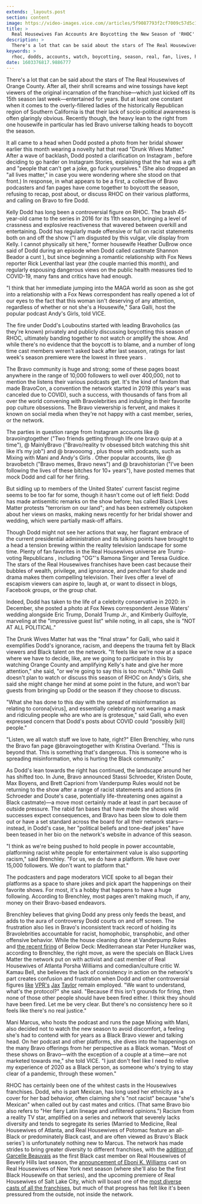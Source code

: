 ```yaml
--- 
extends: _layouts.post 
section: content 
image: https://video-images.vice.com//articles/5f9087793f2cf7009c57d5c1/lede/1603310735686-kelly.jpeg?image-resize-opts=Y3JvcD0wLjk5OTY4MTYzMDA1NDEyMjl4dzoxeGg7Y2VudGVyLGNlbnRlciZyZXNpemU9MTIwMDoqJnJlc2l6ZT0xMjAwOio 
title: > 
  Real Housewives Fan Accounts Are Boycotting the New Season of 'RHOC' 
description: > 
  There's a lot that can be said about the stars of The Real Housewives of Orange County.(She also dropped an "all lives matter," in case you were wondering where she stood on that front.)The fire under Dodd's Louboutins started with leading Bravoholics (as they're known) privately and publicly discussing boycotting this season of RHOC, ultimately banding together to not watch or amplify the show.Plenty of fan favorites in the Real Housewives universe are Trump-voting Republicans , including "OG"'s Ramona Singer and Teresa Guidice.But there's no consistency here so it feels like there's no real justice." 
keywords: > 
  rhoc, dodds, accounts, watch, boycotting, season, real, fan, lives, housewives, dodd, bravo, theres, black, matter 
date: 1603376817.9886777 
--- 
```

<div><p>There's a lot that can be said about the stars of The Real Housewives of Orange County. After all, their shrill screams and wine tossings have kept viewers of the original incarnation of the franchise&#8212;which just kicked off its 15th season last week&#8212;entertained for years. But at least one constant when it comes to the overly-fillered ladies of the historically Republican region of Southern California is that their lack of socio-political awareness is often glaringly obvious. Recently though, the heavy lean to the right from one housewife in particular has led Bravo universe talking heads to boycott the season.</p><p>It all came to a head when Dodd posted a photo from her bridal shower earlier this month wearing a novelty hat that read "Drunk Wives Matter." After a wave of backlash, Dodd posted a clarification on Instagram , before deciding to go harder on Instagram Stories, explaining that the hat was a gift and "people that can't get a joke, go fuck yourselves." (She also dropped an "all lives matter," in case you were wondering where she stood on that front.) In response, in what appears to be a first, a collective of Bravo podcasters and fan pages have come together to boycott the season, refusing to recap, post about, or discuss RHOC on their various platforms, and calling on Bravo to fire Dodd.</p><p>Kelly Dodd has long been a controversial figure on RHOC. The brash 45-year-old came to the series in 2016 for its 11th season, bringing a level of crassness and explosive reactiveness that wavered between overkill and entertaining. Dodd has regularly made offensive or full on racist statements both on and off the show ("I am disgusted by this vulgar, vile display from Kelly. I cannot physically sit here," former housewife Heather DuBrow once said of Dodd during an episode when Dodd called castmate Shannon Beador a cunt ), but since beginning a romantic relationship with Fox News reporter Rick Leventhal last year (the couple married this month), and regularly espousing dangerous views on the public health measures tied to COVID-19, many fans and critics have had enough.</p><p>"I think that her immediate jumping into the MAGA world as soon as she got into a relationship with a Fox News correspondent has really opened a lot of our eyes to the fact that this woman isn't deserving of any attention, regardless of whether or not she's a Housewife," Sara Galli, host the popular podcast Andy's Girls, told VICE.</p><p>The fire under Dodd's Louboutins started with leading Bravoholics (as they're known) privately and publicly discussing boycotting this season of RHOC, ultimately banding together to not watch or amplify the show. And while there's no evidence that the boycott is to blame, and a number of long time cast members weren't asked back after last season, ratings for last week's season premiere were the lowest in three years .</p><p>The Bravo community is huge and strong; some of these pages boast anywhere in the range of 10,000 followers to well over 400,000, not to mention the listens their various podcasts get. It's the kind of fandom that made BravoCon, a convention the network started in 2019 (this year's was canceled due to COVID), such a success, with thousands of fans from all over the world convening with Bravolebrities and indulging in their favorite pop culture obsessions. The Bravo viewership is fervent, and makes it known on social media when they're not happy with a cast member, series, or the network.</p><p>The parties in question range from Instagram accounts like @ bravoingtogether ("Two friends getting through life one bravo quip at a time"), @ MainlyBravo ("Bravo/reality tv obsessed bitch watching this shit like it&#8217;s my job") and @ bravooomg , plus those with podcasts, such as Mixing with Mani and Andy's Girls . Other popular accounts, like @ bravobetch ("Bravo memes, Bravo news") and @ bravohistorian ("I&#8217;ve been following the lives of these bitches for 10+ years"), have posted memes that mock Dodd and call for her firing.</p><p>But sidling up to members of the United States' current fascist regime seems to be too far for some, though it hasn't come out of left field: Dodd has made antisemitic remarks on the show before; has called Black Lives Matter protests "terrorism on our land"; and has been extremely outspoken about her views on masks, making news recently for her bridal shower and wedding, which were partially mask-off affairs.</p><p>Though Dodd might not see her actions that way, her flagrant embrace of the current presidential administration and its talking points have brought to a head a tension brewing within the reality television landscape for some time. Plenty of fan favorites in the Real Housewives universe are Trump-voting Republicans , including "OG"'s Ramona Singer and Teresa Guidice. The stars of the Real Housewives franchises have been cast because their bubbles of wealth, privilege, and ignorance, and penchant for shade and drama makes them compelling television. Their lives offer a level of escapism viewers can aspire to, laugh at, or want to dissect in blogs, Facebook groups, or the group chat.</p><p>Indeed, Dodd has taken to the life of a celebrity conservative in 2020: in December, she posted a photo at Fox News correspondent Jesse Waters' wedding alongside Eric Trump, Donald Trump Jr., and Kimberly Guilfoyle, marveling at the "impressive guest list" while noting, in all caps, she is "NOT AT ALL POLITICAL."</p><p>The Drunk Wives Matter hat was the "final straw" for Galli, who said it exemplifies Dodd's ignorance, racism, and deepens the trauma felt by Black viewers and Black talent on the network. "It feels like we're now at a space where we have to decide, like, are we going to participate in this by watching Orange County and amplifying Kelly's hate and give her more attention," she said, "or we're going to say this is too much." While Galli doesn't plan to watch or discuss this season of RHOC on Andy's Girls, she said she might change her mind at some point in the future, and won't bar guests from bringing up Dodd or the season if they choose to discuss.</p><p>"What she has done to this day with the spread of misinformation as relating to corona[virus], and essentially celebrating not wearing a mask and ridiculing people who are who are is grotesque," said Galli, who even expressed concern that Dodd's posts about COVID could "possibly [kill] people."</p><p>"Listen, we all watch stuff we love to hate, right?" Ellen Brenchley, who runs the Bravo fan page @bravoingtogether with Kristina Overland. "This is beyond that. This is something that's dangerous. This is someone who is spreading misinformation, who is hurting the Black community."</p><p>As Dodd's lean towards the right has continued, the landscape around her has shifted too. In June, Bravo announced Stassi Schroeder, Kristen Doute, Max Boyens, and Brett Caprioni from Vanderpump Rules would not be returning to the show after a range of racist statements and actions (in Schroeder and Doute's case, potentially life-threatening ones against a Black castmate)&#8212;a move most certainly made at least in part because of outside pressure. The rabid fan bases that have made the shows wild successes expect consequences, and Bravo has been slow to dole them out or have a set standard across the board for all their network stars&#8212;instead, in Dodd's case, her "political beliefs and tone-deaf jokes" have been teased in her bio on the network's website in advance of this season.</p><span class="abc__textblock size--article"><p>"I think as we're being pushed to hold people in power accountable, platforming racist white people for entertainment value is also supporting racism," said Brenchley. "For us, we do have a platform. We have over 15,000 followers. We don't want to platform that."</p>
</span><p>The podcasters and page moderators VICE spoke to all began their platforms as a space to share jokes and pick apart the happenings on their favorite shows. For most, it's a hobby that happens to have a huge following. According to Brenchley, most pages aren't making much, if any, money on their Bravo-based endeavors.</p>
<span class="abc__textblock size--article"><p>Brenchley believes that giving Dodd any press only feeds the beast, and adds to the aura of controversy Dodd courts on and off screen. The frustration also lies in Bravo's inconsistent track record of holding its Bravolebrities accountable for racist, homophobic, transphobic, and other offensive behavior. While the house cleaning done at Vanderpump Rules and <a href="https://www.vulture.com/2020/06/below-deck-mediterranean-pete-fired-racism.html">the recent firing</a> of Below Deck: Mediterranean star Peter Hunziker was, according to Brenchley, the right move, as were the specials on Black Lives Matter the network put on with activist and cast member of Real Housewives of Atlanta Porsha Williams and comedian/culture critic W. Kamau Bell, she believes the lack of consistency in action on the network's part creates confusion and frustration when Dodd and other controversial figures <a href="https://www.usmagazine.com/celebrity-news/news/lance-bass-is-disappointed-with-jax-taylors-past-racist-comments/">like</a> <a href="https://people.com/tv/jax-taylor-once-falsely-said-faith-stowers-was-wanted-by-police-trans-costar-says-he-refused-to-film-with-her/">VPR's</a> <a href="https://toofab.com/2020/06/10/90-day-fiance-ashley-martson-jax-taylor-fired-vanderpump-rules-racist/">Jax</a> <a href="https://www.refinery29.com/en-us/2020/02/9395705/who-is-brittany-jax-pastor-vanderpump-rules">Taylor</a> remain employed. "We want to understand, what's the protocol?" she said. "Because if this isn't grounds for firing, then none of those other people should have been fired either. I think they should have been fired. Let me be very clear. But there's no consistency here so it feels like there's no real justice."</p>
</span><p></p><span class="abc__textblock size--article"><p>Mani Marcus, who hosts the podcast and runs the page Mixing with Mani, also decided not to watch the new season to avoid discomfort, a feeling she's had to contend with for years as a Black Bravo viewer and talking head. On her podcast and other platforms, she dives into the happenings on the many Bravo offerings from her perspective as a Black woman. "Most of these shows on Bravo&#8212;with the exception of a couple at a time&#8212;are not marketed towards me," she told VICE. "I just don't feel like I need to relive my experience of 2020 as a Black person, as someone who's trying to stay clear of a pandemic, through these women."</p>
</span><span class="abc__textblock size--article"><p>RHOC has certainly been one of the whitest casts in the Housewives franchises. Dodd, who is part Mexican, has long used her ethnicity as a cover for her bad behavior, often claiming she's "not racist" because "she's Mexican" when called out by cast mates and critics. (That same Bravo bio also refers to "Her fiery Latin lineage and unfiltered opinions.") Racism from a reality TV star, amplified on a series and network that severely lacks diversity and tends to segregate its series (Married to Medicine, Real Housewives of Atlanta, and Real Housewives of Potomac feature an all-Black or predominately Black cast, and are often viewed as Bravo's Black series') is unfortunately nothing new to Marcus. The network has made strides to bring greater diversity to different franchises, with the <a href="https://www.nytimes.com/2019/10/29/style/bravo-real-housewives-race.html">addition of Garcelle Beauvais</a> as the first Black cast member on Real Housewives of Beverly Hills last season, the <a href="https://www.bravotv.com/the-daily-dish/eboni-k-williams-first-black-housewife-rhony">announcement of Eboni K. Williams</a> cast on Real Housewives of New York next season (where she'll also be the first Black Housewife on that series), and the upcoming premiere of Real Housewives of Salt Lake City, which will boast one of the <a href="https://www.refinery29.com/en-us/2020/09/10017091/bravo-real-housewives-of-salt-lake-city-trailer-diversity">most diverse casts of all the franchises</a>, but much of that progress has felt like it's been pressured from the outside, not inside the network.</p>
</span></div>